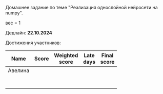 Домашнее задание по теме "Реализация однослойной нейросети на numpy".

вес = 1

Дедлайн: **22.10.2024**

Достижения участников:

| Name               | Score | Weighted<br>score | Late<br>days                 | Final<br>score |
| ------------------ | ----- | ----------------- | ---------------------------- | -------------- |
| Авелина |       |                   |              |                |
|         |       |                   |              |                |
|         |       |                   |              |                |
|         |       |                   |              |                |
|         |       |                   |              |                |
|         |       |                   |              |                |
|         |       |                   |              |                |
|                |       |                   |                              |             |

